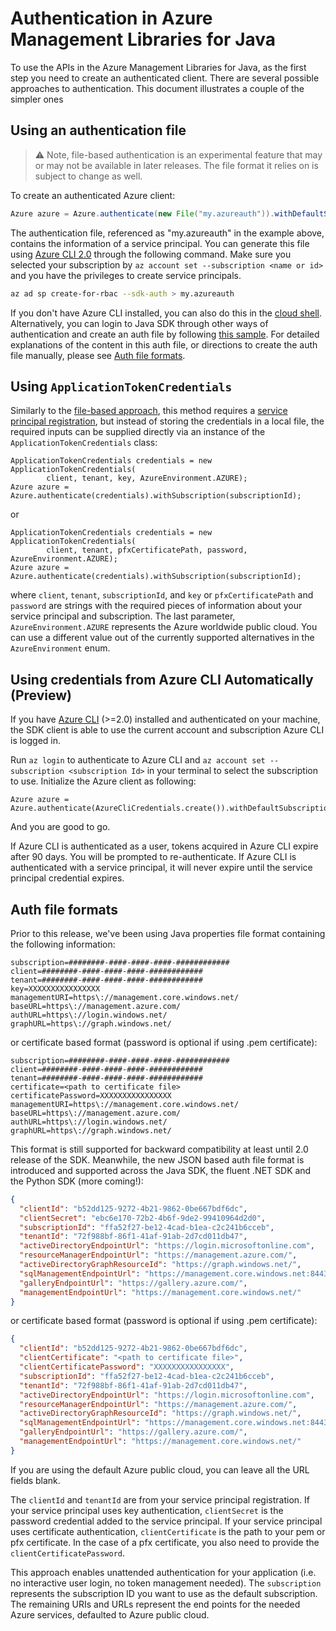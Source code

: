 # Authentication in Azure Management Libraries for Java

To use the APIs in the Azure Management Libraries for Java, as the first step you need to 
create an authenticated client. There are several possible approaches to authentication. This document illustrates a couple of the simpler ones

## Using an authentication file

> ​:warning: Note, file-based authentication is an experimental feature that may or may not be available in later releases. The file format it relies on is subject to change as well.

To create an authenticated Azure client:

```java
Azure azure = Azure.authenticate(new File("my.azureauth")).withDefaultSubscription();
```

The authentication file, referenced as "my.azureauth" in the example above, contains the information of a service principal. You can generate this file using [Azure CLI 2.0](https://github.com/Azure/azure-cli) through the following command. Make sure you selected your subscription by `az account set --subscription <name or id>` and you have the privileges to create service principals.

```bash
az ad sp create-for-rbac --sdk-auth > my.azureauth
```

If you don't have Azure CLI installed, you can also do this in the [cloud shell](https://docs.microsoft.com/en-us/azure/cloud-shell/quickstart). Alternatively, you can login to Java SDK through other ways of authentication and create an auth file by following [this sample](https://github.com/Azure/azure-sdk-for-java/blob/master/azure-samples/src/main/java/com/microsoft/azure/management/graphrbac/samples/ManageServicePrincipal.java). For detailed explanations of the content in this auth file, or directions to create the auth file manually, please see [Auth file formats](#auth-file-formats).

## Using `ApplicationTokenCredentials`

Similarly to the [file-based approach](#using-an-authentication-file), this method requires a [service principal registration](#creating-a-service-principal-in-azure), but instead of storing the credentials in a local file, the required inputs can be supplied directly via an instance of the `ApplicationTokenCredentials` class:

```
ApplicationTokenCredentials credentials = new ApplicationTokenCredentials(
        client, tenant, key, AzureEnvironment.AZURE);
Azure azure = Azure.authenticate(credentials).withSubscription(subscriptionId);
```

or

```
ApplicationTokenCredentials credentials = new ApplicationTokenCredentials(
        client, tenant, pfxCertificatePath, password, AzureEnvironment.AZURE);
Azure azure = Azure.authenticate(credentials).withSubscription(subscriptionId);
```

where `client`, `tenant`, `subscriptionId`, and `key` or `pfxCertificatePath` and `password` are strings with the required pieces of information about your service principal and subscription. The last parameter, `AzureEnvironment.AZURE` represents the Azure worldwide public cloud. You can use a different value out of the currently supported alternatives in the `AzureEnvironment` enum.

## Using credentials from Azure CLI Automatically (Preview)

If you have [Azure CLI](https://github.com/Azure/azure-cli) (>=2.0) installed and authenticated on your machine, the SDK client is able to use the current account and subscription Azure CLI is logged in.

Run `az login` to authenticate to Azure CLI and `az account set --subscription <subscription Id>` in your terminal to select the subscription to use. Initialize the Azure client as following:

```
Azure azure = Azure.authenticate(AzureCliCredentials.create()).withDefaultSubscription();
```

And you are good to go.

If Azure CLI is authenticated as a user, tokens acquired in Azure CLI expire after 90 days. You will be prompted to re-authenticate. If Azure CLI is authenticated with a service principal, it will never expire until the service principal credential expires.

## Auth file formats

Prior to this release, we've been using Java properties file format containing the following information:

```
subscription=########-####-####-####-############
client=########-####-####-####-############
tenant=########-####-####-####-############
key=XXXXXXXXXXXXXXXX
managementURI=https\://management.core.windows.net/
baseURL=https\://management.azure.com/
authURL=https\://login.windows.net/
graphURL=https\://graph.windows.net/
```

or certificate based format (password is optional if using .pem certificate):

```
subscription=########-####-####-####-############
client=########-####-####-####-############
tenant=########-####-####-####-############
certificate=<path to certificate file>
certificatePassword=XXXXXXXXXXXXXXXX
managementURI=https\://management.core.windows.net/
baseURL=https\://management.azure.com/
authURL=https\://login.windows.net/
graphURL=https\://graph.windows.net/
```

This format is still supported for backward compatibility at least until 2.0 release of the SDK. Meanwhile, the new JSON based auth file format is introduced and supported across the Java SDK, the fluent .NET SDK and the Python SDK (more coming!):

```json
{
  "clientId": "b52dd125-9272-4b21-9862-0be667bdf6dc",
  "clientSecret": "ebc6e170-72b2-4b6f-9de2-99410964d2d0",
  "subscriptionId": "ffa52f27-be12-4cad-b1ea-c2c241b6cceb",
  "tenantId": "72f988bf-86f1-41af-91ab-2d7cd011db47",
  "activeDirectoryEndpointUrl": "https://login.microsoftonline.com",
  "resourceManagerEndpointUrl": "https://management.azure.com/",
  "activeDirectoryGraphResourceId": "https://graph.windows.net/",
  "sqlManagementEndpointUrl": "https://management.core.windows.net:8443/",
  "galleryEndpointUrl": "https://gallery.azure.com/",
  "managementEndpointUrl": "https://management.core.windows.net/"
}
```

or certificate based format (password is optional if using .pem certificate):

```json
{
  "clientId": "b52dd125-9272-4b21-9862-0be667bdf6dc",
  "clientCertificate": "<path to certificate file>",
  "clientCertificatePassword": "XXXXXXXXXXXXXXXX",
  "subscriptionId": "ffa52f27-be12-4cad-b1ea-c2c241b6cceb",
  "tenantId": "72f988bf-86f1-41af-91ab-2d7cd011db47",
  "activeDirectoryEndpointUrl": "https://login.microsoftonline.com",
  "resourceManagerEndpointUrl": "https://management.azure.com/",
  "activeDirectoryGraphResourceId": "https://graph.windows.net/",
  "sqlManagementEndpointUrl": "https://management.core.windows.net:8443/",
  "galleryEndpointUrl": "https://gallery.azure.com/",
  "managementEndpointUrl": "https://management.core.windows.net/"
}
```

If you are using the default Azure public cloud, you can leave all the URL fields blank. 

The `clientId` and `tenantId` are from your service principal registration. If your service principal uses key authentication, `clientSecret` is the password credential added to the service principal. If your service principal uses certificate authentication, `clientCertificate` is the path to your pem or pfx certificate. In the case of a pfx certificate, you also need to provide the `clientCertificatePassword`.

This approach enables unattended authentication for your application (i.e. no interactive user login, no token management needed).  The `subscription` represents the subscription ID you want to use as the default subscription. The remaining URIs and URLs represent the end points for the needed Azure services, defaulted to Azure public cloud.


